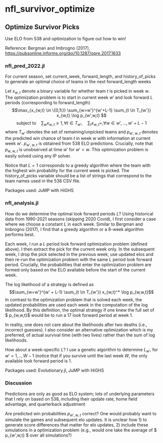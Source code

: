 # nfl_survivor_optimize

## Optimize Survivor Picks

Use ELO from 538 and optimization to figure out how to win!

Reference: Bergman and Imbrogno (2017), https://pubsonline.informs.org/doi/10.1287/opre.2017.1633

### nfl_pred_2022.jl
For current season, set current_week, forward_length, and history_of_picks to generate an optimal choice of teams in the next forward_length weeks 

Let $x_{w,t}$ denote a binary variable for whether team $t$ is picked in week $w$. The optimization problem is to start in current week $w'$ and look forward $L$ periods (corresponding to forward_length)
$$\max_{x_{w,t} \in \{0,1\}} \sum_{w=w'}^{w'+L-1} \sum_{t \in T_{w'}} x_{w,t} \log p_{w',w,t} $$
$$\text{subject to} \quad \sum_{w} x_{w,t} \leq 1, \forall t \in T_{w'}, \quad  \sum_{t} x_{w,t} = ,  \forall w \in w',...,w'+L-1$$
where $T_{w'}$ denotes the set of remaining/unpicked teams and $p_{w',w,t}$ denotes the predicted win chance of team $t$ in week $w$ with information at current week $w'$. $p_{w',w,t}$ is obtained from 538 ELO predictions. Crucially, note that $p_{w,w,t}$ is unobserved at time $w'$ for $w' < w$. This optimization problem is easily solved using any IP solver.

Notice that $L=1$ corresponds to a greedy algorithm where the team with the highest win probability for the current week is picked. The history_of_picks variable should be a list of strings that correspond to the team names used in the 538 CSV file.

Packages used: JuMP with HiGHS

### nfl_analysis.jl
How do we determine the optimal look forward periods $L$? Using historical data from 1990-2021 seasons (skipping 2020 Covid), I first consider a case where we choose a constant $L$ in each week. Similar to Bergman and Imbrogno (2017), I find that a greedy algorithm or a 8-week algorithm performs best. 

Each week, I run a $L$ period look forward optimization problem (defined above). I then extract the pick for the current week only. In the subsequent week, I drop the pick selected in the previous week, use updated elos and then re-run the optimization problem with the same $L$ period look forward period. Crucially, the probabilities that enter the optimization problem are formed only based on the ELO available before the start of the current week.

The log likelihood of a strategy is defined as
$$\sum_{w=w'}^{w' + L-1} \sum_{t \in T_{w'}} x_{w,t}^* \log p_{w,w,t}$$ 
In contrast to the optimization problem that is solved each week, the updated probabilities are used each week in the computation of the log likelihood. By this definition, the optimal strategy if one knew the full set of $ p_{w,w,t}$ would be to run a 17 look forward period at week 1.

In reality, one does not care about the likelihoods after two deaths (i.e., incorrect guesses). I also consider an alternative optimization which is my preferred, of actual survival time (with two lives) rather than the sum of log likelihoods. 

How about a week-specific $L$? I use a genetic algorithm to determine $L_{w'}$, for $w'=1,..,W-1$ (notice that if you survive until the last week $W$, the only available look forward period is 1.

Packages used: Evolutionary.jl, JuMP with HiGHS

### Discussion
Predictions are only as good as ELO system; lots of underlying parameters that I rely on based on 538, including their update rate, home field advantage, and quarterback adjustment

Are predicted win probabilities $p_{w',w,t}$ correct? One would probably want to simulate the games and subsequent elo updates. It is unclear how 1) to generate score differences that matter for elo updates, 2) include these simulations in a optimization problem (e.g., would one take the average of $ p_{w',w,t} $ over all simulations?)


